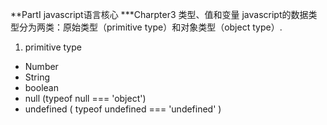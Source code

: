 **PartI javascript语言核心
***Charpter3 类型、值和变量
javascript的数据类型分为两类：原始类型（primitive type）和对象类型（object type）.
1.  primitive type
* Number
* String
* boolean
* null      (typeof null === 'object')
* undefined ( typeof undefined === 'undefined' )
